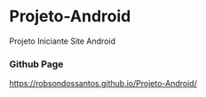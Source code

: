 # Projeto-Android
Projeto Iniciante Site Android


### Github Page ###
https://robsondossantos.github.io/Projeto-Android/
